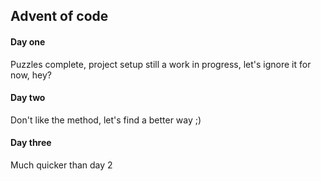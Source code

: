 ## Advent of code

#### Day one

Puzzles complete, project setup still a work in progress, let's ignore it for now, hey?

#### Day two

Don't like the method, let's find a better way ;)

#### Day three

Much quicker than day 2

